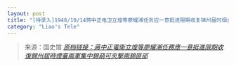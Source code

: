 ```yaml
---
layout: post
title: "[待录入]1948/10/14蒋中正电卫立煌等廖耀湘任务应一意挺进限期收复锦州届时烟台两军集中锦葫可夹击两锦匪部"
category: "Liao's Tele"
---
```



> 来源：国史馆 [*原档链接：蔣中正電衛立煌等廖耀湘任務應一意挺進限期收復錦州屆時煙臺兩軍集中錦葫可夾擊兩錦匪部*](https://ahonline.drnh.gov.tw/index.php?act=Display/image/5894457B2y2L=s#d5J)